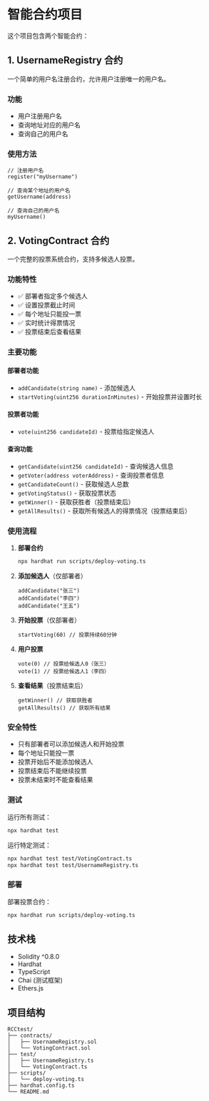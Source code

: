 
# 智能合约项目

这个项目包含两个智能合约：

## 1. UsernameRegistry 合约

一个简单的用户名注册合约，允许用户注册唯一的用户名。

### 功能
- 用户注册用户名
- 查询地址对应的用户名
- 查询自己的用户名

### 使用方法
```solidity
// 注册用户名
register("myUsername")

// 查询某个地址的用户名
getUsername(address)

// 查询自己的用户名
myUsername()
```

## 2. VotingContract 合约

一个完整的投票系统合约，支持多候选人投票。

### 功能特性
- ✅ 部署者指定多个候选人
- ✅ 设置投票截止时间
- ✅ 每个地址只能投一票
- ✅ 实时统计得票情况
- ✅ 投票结束后查看结果

### 主要功能

#### 部署者功能
- `addCandidate(string name)` - 添加候选人
- `startVoting(uint256 durationInMinutes)` - 开始投票并设置时长

#### 投票者功能
- `vote(uint256 candidateId)` - 投票给指定候选人

#### 查询功能
- `getCandidate(uint256 candidateId)` - 查询候选人信息
- `getVoter(address voterAddress)` - 查询投票者信息
- `getCandidateCount()` - 获取候选人总数
- `getVotingStatus()` - 获取投票状态
- `getWinner()` - 获取获胜者（投票结束后）
- `getAllResults()` - 获取所有候选人的得票情况（投票结束后）

### 使用流程

1. **部署合约**
   ```bash
   npx hardhat run scripts/deploy-voting.ts
   ```

2. **添加候选人**（仅部署者）
   ```solidity
   addCandidate("张三")
   addCandidate("李四")
   addCandidate("王五")
   ```

3. **开始投票**（仅部署者）
   ```solidity
   startVoting(60) // 投票持续60分钟
   ```

4. **用户投票**
   ```solidity
   vote(0) // 投票给候选人0（张三）
   vote(1) // 投票给候选人1（李四）
   ```

5. **查看结果**（投票结束后）
   ```solidity
   getWinner() // 获取获胜者
   getAllResults() // 获取所有结果
   ```

### 安全特性
- 只有部署者可以添加候选人和开始投票
- 每个地址只能投一票
- 投票开始后不能添加候选人
- 投票结束后不能继续投票
- 投票未结束时不能查看结果

### 测试

运行所有测试：
```bash
npx hardhat test
```

运行特定测试：
```bash
npx hardhat test test/VotingContract.ts
npx hardhat test test/UsernameRegistry.ts
```

### 部署

部署投票合约：
```bash
npx hardhat run scripts/deploy-voting.ts
```

## 技术栈

- Solidity ^0.8.0
- Hardhat
- TypeScript
- Chai (测试框架)
- Ethers.js

## 项目结构

```
RCCtest/
├── contracts/
│   ├── UsernameRegistry.sol
│   └── VotingContract.sol
├── test/
│   ├── UsernameRegistry.ts
│   └── VotingContract.ts
├── scripts/
│   └── deploy-voting.ts
├── hardhat.config.ts
└── README.md
```
